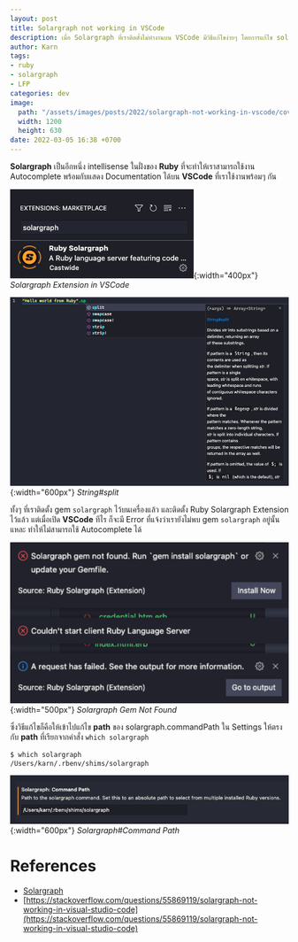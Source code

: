 ```yaml
---
layout: post
title: Solargraph not working in VSCode
description: เมื่อ Solargraph ที่เราติดตั้งไม่ทำงานบน VSCode มีวิธีแก้ไขง่ายๆ โดยการแก้ไข solargraph.commandPath ใน Settings ให้ตรงกับที่อยู่ของ solargraph ผ่านคำสั่ง `which solargraph`
author: Karn
tags:
- ruby
- solargraph
- LFP
categories: dev
image:
  path: "/assets/images/posts/2022/solargraph-not-working-in-vscode/cover.png"
  width: 1200
  height: 630
date: 2022-03-05 16:38 +0700
---
```

**Solargraph** เป็นอีกหนึ่ง intellisense ในฝั่งของ **Ruby** ที่จะทำให้เราสามารถใช้งาน Autocomplete พร้อมกับแสดง Documentation ได้บน **VSCode** ที่เราใช้งานพร้อมๆ กัน

![](/assets/images/posts/2022/solargraph-not-working-in-vscode/solargraph-extension.png){:width="400px"}
*Solargraph Extension in VSCode*

![](/assets/images/posts/2022/solargraph-not-working-in-vscode/string-split.png){:width="600px"}
*String#split*

ทั้งๆ ที่เราติดตั้ง gem `solargraph` ไว้บนเครื่องแล้ว และติดตั้ง Ruby Solargraph Extension ไว้แล้ว แต่เมื่อเปิด **VSCode** ทีไร ก็จะมี Error ที่แจ้งว่าเรายังไม่พบ gem `solargraph` อยู่นั้นแหละ ทำให้ไม่สามารถใช้ Autocomplete ได้

![](/assets/images/posts/2022/solargraph-not-working-in-vscode/solargraph-not-found.png){:width="500px"}
*Solargraph Gem Not Found*

ซึ่งวิธีแก้ไขก็คือให้เข้าไปแก้ไข **path** ของ solargraph.commandPath ใน Settings ให้ตรงกับ **path** ที่เรียกจากคำสั่ง `which solargraph`

```
$ which solargraph
/Users/karn/.rbenv/shims/solargraph
```

![](/assets/images/posts/2022/solargraph-not-working-in-vscode/solargraph.commandPath.png){:width="600px"}
*Solargraph#Command Path*

# References
- [Solargraph](https://solargraph.org)
- [https://stackoverflow.com/questions/55869119/solargraph-not-working-in-visual-studio-code](https://stackoverflow.com/questions/55869119/solargraph-not-working-in-visual-studio-code)